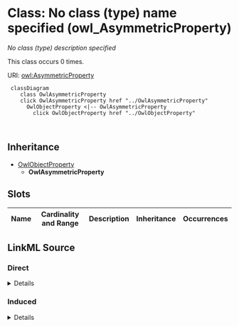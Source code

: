 

# Class: No class (type) name specified (owl_AsymmetricProperty)


_No class (type) description specified_






This class occurs 0 times.


URI: [owl:AsymmetricProperty](http://www.w3.org/2002/07/owl#AsymmetricProperty)






```mermaid
 classDiagram
    class OwlAsymmetricProperty
    click OwlAsymmetricProperty href "../OwlAsymmetricProperty"
      OwlObjectProperty <|-- OwlAsymmetricProperty
        click OwlObjectProperty href "../OwlObjectProperty"
      
      
```





## Inheritance
* [OwlObjectProperty](../classes/OwlObjectProperty.md)
    * **OwlAsymmetricProperty**



## Slots

| Name | Cardinality and Range | Description | Inheritance | Occurrences |
| ---  | --- | --- | --- | --- |














## LinkML Source

<!-- TODO: investigate https://stackoverflow.com/questions/37606292/how-to-create-tabbed-code-blocks-in-mkdocs-or-sphinx -->

### Direct

<details>

```yaml
name: owl_AsymmetricProperty
conforms_to: No schema conformance document specified
annotations:
  count:
    tag: count
    value: 0
description: No class (type) description specified
title: No class (type) name specified
from_schema: hydrology-kg
rank: 1000
is_a: owl_ObjectProperty
class_uri: owl:AsymmetricProperty

```
</details>

### Induced

<details>

```yaml
name: owl_AsymmetricProperty
conforms_to: No schema conformance document specified
annotations:
  count:
    tag: count
    value: 0
description: No class (type) description specified
title: No class (type) name specified
from_schema: hydrology-kg
rank: 1000
is_a: owl_ObjectProperty
class_uri: owl:AsymmetricProperty

```
</details>